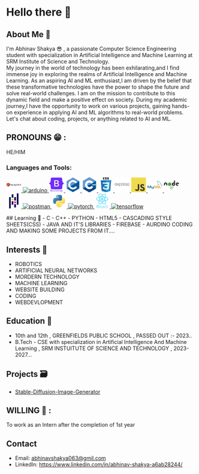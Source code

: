 # Hello there 👋 

## About Me 🤔
I'm Abhinav Shakya 😎 , a passionate Computer Science Engineering student with specialization in Artificial Intelligence and Machine Learning at SRM Institute of Science and Technology.  
My journey in the world of technology has been exhilarating,and I find immense joy in exploring the realms of Artificial Intelligence and Machine Learning.
As an aspiring AI and ML enthusiast,I am driven by the belief that these transformative technologies have the power to shape the future and solve real-world challenges. 
I am on the mission to contribute to this dynamic field and make a positive effect on society. 
During my academic journey,I have the opportunity to work on various projects, gaining hands-on experience in applying AI and ML algorithms to real-world problems.
Let's chat about coding, projects, or anything related to AI and ML.

## PRONOUNS 😁 : 
HE/HIM
<h3 align="left">Languages and Tools:</h3>
<p align="left"> <a href="https://angular.io" target="_blank" rel="noreferrer"> <img src="https://raw.githubusercontent.com/devicons/devicon/master/icons/angularjs/angularjs-original-wordmark.svg" alt="angularjs" width="40" height="40"/> </a> <a href="https://www.arduino.cc/" target="_blank" rel="noreferrer"> <img src="https://cdn.worldvectorlogo.com/logos/arduino-1.svg" alt="arduino" width="40" height="40"/> </a> <a href="https://getbootstrap.com" target="_blank" rel="noreferrer"> <img src="https://raw.githubusercontent.com/devicons/devicon/master/icons/bootstrap/bootstrap-plain-wordmark.svg" alt="bootstrap" width="40" height="40"/> </a> <a href="https://www.cprogramming.com/" target="_blank" rel="noreferrer"> <img src="https://raw.githubusercontent.com/devicons/devicon/master/icons/c/c-original.svg" alt="c" width="40" height="40"/> </a> <a href="https://www.w3schools.com/cpp/" target="_blank" rel="noreferrer"> <img src="https://raw.githubusercontent.com/devicons/devicon/master/icons/cplusplus/cplusplus-original.svg" alt="cplusplus" width="40" height="40"/> </a> <a href="https://www.w3schools.com/css/" target="_blank" rel="noreferrer"> <img src="https://raw.githubusercontent.com/devicons/devicon/master/icons/css3/css3-original-wordmark.svg" alt="css3" width="40" height="40"/> </a> <a href="https://expressjs.com" target="_blank" rel="noreferrer"> <img src="https://raw.githubusercontent.com/devicons/devicon/master/icons/express/express-original-wordmark.svg" alt="express" width="40" height="40"/> </a> <a href="https://developer.mozilla.org/en-US/docs/Web/JavaScript" target="_blank" rel="noreferrer"> <img src="https://raw.githubusercontent.com/devicons/devicon/master/icons/javascript/javascript-original.svg" alt="javascript" width="40" height="40"/> </a> <a href="https://www.mysql.com/" target="_blank" rel="noreferrer"> <img src="https://raw.githubusercontent.com/devicons/devicon/master/icons/mysql/mysql-original-wordmark.svg" alt="mysql" width="40" height="40"/> </a> <a href="https://nodejs.org" target="_blank" rel="noreferrer"> <img src="https://raw.githubusercontent.com/devicons/devicon/master/icons/nodejs/nodejs-original-wordmark.svg" alt="nodejs" width="40" height="40"/> </a> <a href="https://pandas.pydata.org/" target="_blank" rel="noreferrer"> <img src="https://raw.githubusercontent.com/devicons/devicon/2ae2a900d2f041da66e950e4d48052658d850630/icons/pandas/pandas-original.svg" alt="pandas" width="40" height="40"/> </a> <a href="https://postman.com" target="_blank" rel="noreferrer"> <img src="https://www.vectorlogo.zone/logos/getpostman/getpostman-icon.svg" alt="postman" width="40" height="40"/> </a> <a href="https://www.python.org" target="_blank" rel="noreferrer"> <img src="https://raw.githubusercontent.com/devicons/devicon/master/icons/python/python-original.svg" alt="python" width="40" height="40"/> </a> <a href="https://pytorch.org/" target="_blank" rel="noreferrer"> <img src="https://www.vectorlogo.zone/logos/pytorch/pytorch-icon.svg" alt="pytorch" width="40" height="40"/> </a> <a href="https://reactjs.org/" target="_blank" rel="noreferrer"> <img src="https://raw.githubusercontent.com/devicons/devicon/master/icons/react/react-original-wordmark.svg" alt="react" width="40" height="40"/> </a> <a href="https://www.tensorflow.org" target="_blank" rel="noreferrer"> <img src="https://www.vectorlogo.zone/logos/tensorflow/tensorflow-icon.svg" alt="tensorflow" width="40" height="40"/> </a> </p>
## Learning 🌱
- C
- C++
- PYTHON
- HTML5
- CASCADING STYLE SHEETS(CSS)
- JAVA AND IT'S LIBRARIES
- FIREBASE
- AURDINO CODING AND MAKING SOME PROJECTS FROM IT....

## Interests 🤩
- ROBOTICS 
- ARTIFICIAL NEURAL NETWORKS  
- MORDERN TECHNOLOGY
- MACHINE LEARNING
- WEBSITE BUILDING
- CODING
- WEBDEVLOPMENT
## Education 🏫
- 10th and 12th , GREENFIELDS PUBLIC SCHOOL , PASSED OUT :- 2023..
- B.Tech - CSE with specialization in Artificial Intelligence And Machine Learning , SRM INSTUITUTE OF SCIENCE AND TECHNOLOGY , 2023-2027...

## Projects 🗃️
- [Stable-Diffusion-Image-Generator](https://github.com/abhinav-123457/stable-diffusion-image-generator)

## WILLING 🤝 : 
To work as an Intern after the completion of 1st year

## Contact
- Email: abhinavshakya063@gmil.com
- LinkedIn: https://www.linkedin.com/in/abhinav-shakya-a6ab28244/

